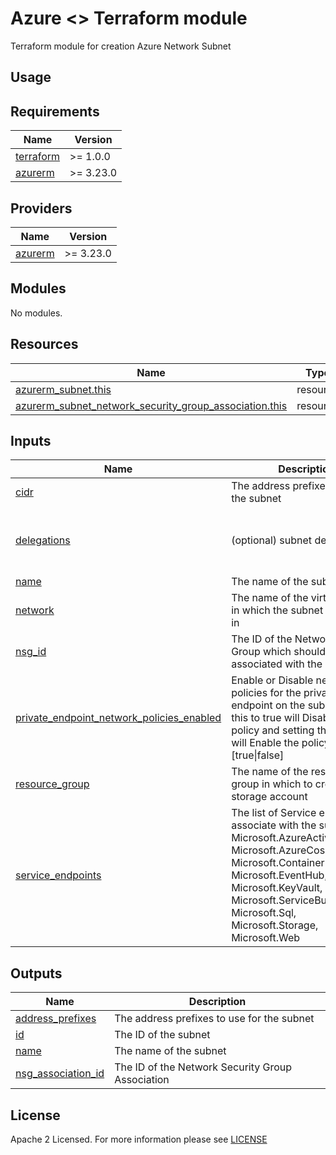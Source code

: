 # Azure <> Terraform module
Terraform module for creation Azure Network Subnet

## Usage

<!-- BEGIN_TF_DOCS -->
## Requirements

| Name | Version |
|------|---------|
| <a name="requirement_terraform"></a> [terraform](#requirement\_terraform) | >= 1.0.0 |
| <a name="requirement_azurerm"></a> [azurerm](#requirement\_azurerm) | >= 3.23.0 |

## Providers

| Name | Version |
|------|---------|
| <a name="provider_azurerm"></a> [azurerm](#provider\_azurerm) | >= 3.23.0 |

## Modules

No modules.

## Resources

| Name | Type |
|------|------|
| [azurerm_subnet.this](https://registry.terraform.io/providers/hashicorp/azurerm/latest/docs/resources/subnet) | resource |
| [azurerm_subnet_network_security_group_association.this](https://registry.terraform.io/providers/hashicorp/azurerm/latest/docs/resources/subnet_network_security_group_association) | resource |

## Inputs

| Name | Description | Type | Default | Required |
|------|-------------|------|---------|:--------:|
| <a name="input_cidr"></a> [cidr](#input\_cidr) | The address prefixes to use for the subnet | `string` | n/a | yes |
| <a name="input_delegations"></a> [delegations](#input\_delegations) | (optional) subnet delegation | <pre>list(object({<br>    name    = string<br>    actions = list(string)<br>  }))</pre> | `[]` | no |
| <a name="input_name"></a> [name](#input\_name) | The name of the subnet | `string` | n/a | yes |
| <a name="input_network"></a> [network](#input\_network) | The name of the virtual network in which the subnet is created in | `string` | n/a | yes |
| <a name="input_nsg_id"></a> [nsg\_id](#input\_nsg\_id) | The ID of the Network Security Group which should be associated with the Subnet | `string` | `""` | no |
| <a name="input_private_endpoint_network_policies_enabled"></a> [private\_endpoint\_network\_policies\_enabled](#input\_private\_endpoint\_network\_policies\_enabled) | Enable or Disable network policies for the private link endpoint on the subnet. Setting this to true will Disable the policy and setting this to false will Enable the policy: [true\|false] | `bool` | `true` | no |
| <a name="input_resource_group"></a> [resource\_group](#input\_resource\_group) | The name of the resource group in which to create the storage account | `string` | n/a | yes |
| <a name="input_service_endpoints"></a> [service\_endpoints](#input\_service\_endpoints) | The list of Service endpoints to associate with the subnet: Microsoft.AzureActiveDirectory, Microsoft.AzureCosmosDB, Microsoft.ContainerRegistry, Microsoft.EventHub, Microsoft.KeyVault, Microsoft.ServiceBus, Microsoft.Sql, Microsoft.Storage, Microsoft.Web | `list(string)` | <pre>[<br>  "Microsoft.Storage",<br>  "Microsoft.KeyVault",<br>  "Microsoft.Sql"<br>]</pre> | no |

## Outputs

| Name | Description |
|------|-------------|
| <a name="output_address_prefixes"></a> [address\_prefixes](#output\_address\_prefixes) | The address prefixes to use for the subnet |
| <a name="output_id"></a> [id](#output\_id) | The ID of the subnet |
| <a name="output_name"></a> [name](#output\_name) | The name of the subnet |
| <a name="output_nsg_association_id"></a> [nsg\_association\_id](#output\_nsg\_association\_id) | The ID of the Network Security Group Association |
<!-- END_TF_DOCS -->

## License

Apache 2 Licensed. For more information please see [LICENSE](https://github.com/data-platform-hq/terraform-azurerm-subnet/tree/main/LICENSE)
